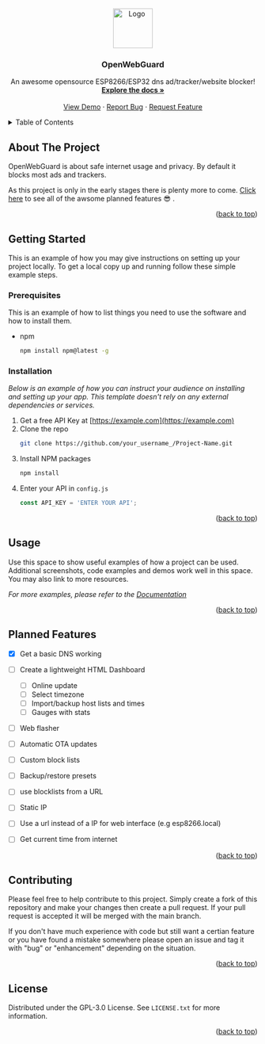 <a name="readme-top"></a>


<!-- PROJECT LOGO -->
<br />
<div align="center">
  <a href="https://github.com/JordanEJ/OpenWebGuard">
    <img src="images/logo.png" alt="Logo" width="80" height="80">
  </a>

  <h3 align="center">OpenWebGuard</h3>

  <p align="center">
    An awesome opensource ESP8266/ESP32 dns ad/tracker/website blocker!
    <br />
    <a href="https://github.com/othneildrew/Best-README-Template"><strong>Explore the docs »</strong></a>
    <br />
    <br />
    <a href="https://github.com/othneildrew/Best-README-Template">View Demo</a>
    ·
    <a href="https://github.com/JordanEJ/OpenWebGuard/issues">Report Bug</a>
    ·
    <a href="https://github.com/JordanEJ/OpenWebGuard/issues">Request Feature</a>
  </p>
</div>



<!-- TABLE OF CONTENTS -->
<details>
  <summary>Table of Contents</summary>
  <ol>
    <li>
      <a href="#about-the-project">About The Project</a>
    </li>
    <li>
      <a href="#getting-started">Getting Started</a>
      <ul>
        <li><a href="#prerequisites">Prerequisites</a></li>
        <li><a href="#installation">Installation</a></li>
      </ul>
    </li>
    <li><a href="#usage">Usage</a></li>
    <li><a href="#planned-features">Planned Features</a></li>
    <li><a href="#contributing">Contributing</a></li>
    <li><a href="#license">License</a></li>
  </ol>
</details>



<!-- ABOUT THE PROJECT -->
## About The Project

OpenWebGuard is about safe internet usage and privacy. By default it blocks most ads and trackers.

As this project is only in the early stages there is plenty more to come. <a href="#contributing">Click here</a> to see all of the awsome planned features 😎
.

<p align="right">(<a href="#readme-top">back to top</a>)</p>


<!-- GETTING STARTED -->
## Getting Started

This is an example of how you may give instructions on setting up your project locally.
To get a local copy up and running follow these simple example steps.

### Prerequisites

This is an example of how to list things you need to use the software and how to install them.
* npm
  ```sh
  npm install npm@latest -g
  ```

### Installation

_Below is an example of how you can instruct your audience on installing and setting up your app. This template doesn't rely on any external dependencies or services._

1. Get a free API Key at [https://example.com](https://example.com)
2. Clone the repo
   ```sh
   git clone https://github.com/your_username_/Project-Name.git
   ```
3. Install NPM packages
   ```sh
   npm install
   ```
4. Enter your API in `config.js`
   ```js
   const API_KEY = 'ENTER YOUR API';
   ```

<p align="right">(<a href="#readme-top">back to top</a>)</p>



<!-- USAGE EXAMPLES -->
## Usage

Use this space to show useful examples of how a project can be used. Additional screenshots, code examples and demos work well in this space. You may also link to more resources.

_For more examples, please refer to the [Documentation](https://example.com)_

<p align="right">(<a href="#readme-top">back to top</a>)</p>



<!-- ROADMAP -->
## Planned Features

- [x] Get a basic DNS working
- [ ] Create a lightweight HTML Dashboard
  - [ ] Online update
  - [ ] Select timezone
  - [ ] Import/backup host lists and times
  - [ ] Gauges with stats
- [ ] Web flasher
- [ ] Automatic OTA updates
- [ ] Custom block lists
- [ ] Backup/restore presets
- [ ] use blocklists from a URL
- [ ] Static IP
- [ ] Use a url instead of a IP for web interface (e.g esp8266.local)
- [ ] Get current time from internet


<p align="right">(<a href="#readme-top">back to top</a>)</p>



<!-- CONTRIBUTING -->
## Contributing

Please feel free to help contribute to this project. Simply create a fork of this repository and make your changes then create a pull request. If your pull request is accepted it will be merged with the main branch.

If you don't have much experience with code but still want a certian feature or you have found a mistake somewhere please open an issue and tag it with "bug" or "enhancement" depending on the situation.

<p align="right">(<a href="#readme-top">back to top</a>)</p>



<!-- LICENSE -->
## License

Distributed under the GPL-3.0 License. See `LICENSE.txt` for more information.

<p align="right">(<a href="#readme-top">back to top</a>)</p>
